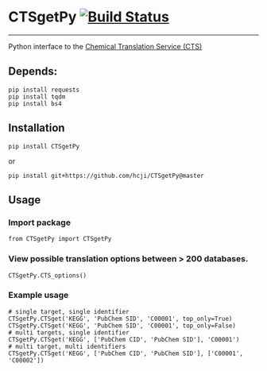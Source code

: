 # CTSgetPy [![Build Status](https://travis-ci.com/hcji/CTSgetPy.svg?branch=master)](https://travis-ci.com/hcji/CTSgetPy)
***

Python interface to the [Chemical Translation Service (CTS)](http://cts.fiehnlab.ucdavis.edu/)

## Depends:
    pip install requests
	pip install tqdm
	pip install bs4

## Installation
	pip install CTSgetPy
or  

	pip install git+https://github.com/hcji/CTSgetPy@master
	
## Usage
### Import package
	from CTSgetPy import CTSgetPy

### View possible translation options between > 200 databases.
	CTSgetPy.CTS_options()
	
### Example usage
	# single target, single identifier
	CTSgetPy.CTSget('KEGG', 'PubChem SID', 'C00001', top_only=True) 
	CTSgetPy.CTSget('KEGG', 'PubChem SID', 'C00001', top_only=False) 
	# multi targets, single identifier
	CTSgetPy.CTSget('KEGG', ['PubChem CID', 'PubChem SID'], 'C00001')
	# multi target, multi identifiers	
	CTSgetPy.CTSget('KEGG', ['PubChem CID', 'PubChem SID'], ['C00001', 'C00002']) 
